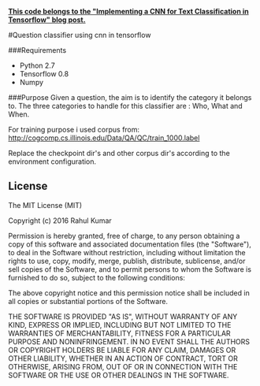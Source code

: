 **[This code belongs to the "Implementing a CNN for Text Classification in Tensorflow" blog post.](http://www.wildml.com/2015/12/implementing-a-cnn-for-text-classification-in-tensorflow/)**

#Question classifier using cnn in tensorflow

###Requirements

- Python 2.7
- Tensorflow 0.8
- Numpy

###Purpose
Given a question, the aim is to identify the category it belongs to. 
The three categories to handle for this classifier are : Who, What and When.

For training purpose i used corpus from: http://cogcomp.cs.illinois.edu/Data/QA/QC/train_1000.label

Replace the checkpoint dir's and other corpus dir's according to the environment configuration.

License
-------

The MIT License (MIT)

Copyright (c) 2016 Rahul Kumar

Permission is hereby granted, free of charge, to any person obtaining a copy of this software and associated documentation files (the "Software"), to deal in the Software without restriction, including without limitation the rights to use, copy, modify, merge, publish, distribute, sublicense, and/or sell copies of the Software, and to permit persons to whom the Software is furnished to do so, subject to the following conditions:

The above copyright notice and this permission notice shall be included in all copies or substantial portions of the Software.

THE SOFTWARE IS PROVIDED "AS IS", WITHOUT WARRANTY OF ANY KIND, EXPRESS OR IMPLIED, INCLUDING BUT NOT LIMITED TO THE WARRANTIES OF MERCHANTABILITY, FITNESS FOR A PARTICULAR PURPOSE AND NONINFRINGEMENT. IN NO EVENT SHALL THE AUTHORS OR COPYRIGHT HOLDERS BE LIABLE FOR ANY CLAIM, DAMAGES OR OTHER LIABILITY, WHETHER IN AN ACTION OF CONTRACT, TORT OR OTHERWISE, ARISING FROM, OUT OF OR IN CONNECTION WITH THE SOFTWARE OR THE USE OR OTHER DEALINGS IN THE SOFTWARE.

